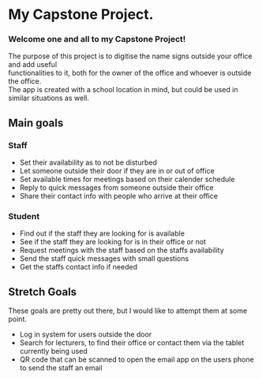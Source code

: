 # My Capstone Project.
### Welcome one and all to my Capstone Project!
The purpose of this project is to digitise the name signs outside your office and add useful  
functionalities to it, both for the owner of the office and whoever is outside the office.  
The app is created with a school location in mind, but could be used in similar situations as well.

## Main goals
### Staff
- Set their availability as to not be disturbed
- Let someone outside their door if they are in or out of office
- Set available times for meetings based on their calender schedule
- Reply to quick messages from someone outside their office
- Share their contact info with people who arrive at their office

### Student
- Find out if the staff they are looking for is available
- See if the staff they are looking for is in their office or not
- Request meetings with the staff based on the staffs availability
- Send the staff quick messages with small questions
- Get the staffs contact info if needed

## Stretch Goals
These goals are pretty out there, but I would like to attempt them at some point.
- Log in system for users outside the door
- Search for lecturers, to find their office or contact them via the tablet currently being used
- QR code that can be scanned to open the email app on the users phone to send the staff an email